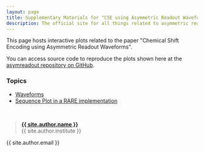 ```yaml
---
layout: page
title: Supplementary Materials for "CSE using Asymmetric Readout Waveforms"
description: The official site for all things related to asymmetric readouts
---
```


This page hosts interactive plots related to the paper "Chemical Shift Encoding using Asymmetric Readout Waveforms".

You can access source code to reproduce the plots shown here at the [asymreadout repository on GitHub](https://github.com/henricryden/asymreadout).

### Topics
- [Waveforms](assets/plots/waveforms.html)
- [Sequence Plot in a RARE implementation](assets/plots/sequence.html)


<br />

> **[{{ site.author.name }}](https://staff.ki.se/people/henrry)**  
> {{ site.author.institute }}
>
{{ site.author.email }}